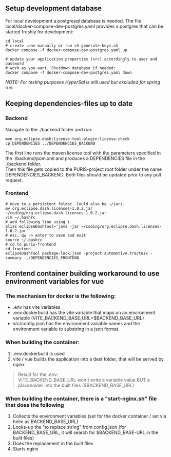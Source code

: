 ## Setup development database

For local development a postgresql database is needed. The file local/docker-compose-dev-postgres.yaml provides a 
postgres that can be started freshly for development:

```shell
cd local
# create .env manually or run sh generate-keys.sh
docker compose -f docker-compose-dev-postgres.yaml up

# update your application.properties (src) accordingly to user and password
# work as you want. Shutdown database if needed:
docker compose -f docker-compose-dev-postgres.yaml down
```

_NOTE: For testing purposes HyperSql is still used but excluded for spring run._

## Keeping dependencies-files up to date
### Backend

Navigate to the ./backend folder and run:  
```
mvn org.eclipse.dash:license-tool-plugin:license-check   
cp DEPENDENCIES ../DEPENDENCIES_BACKEND
```
The first line runs the maven license tool with the parameters specified in the 
./backend/pom.xml and produces a DEPENDENCIES file in the ./backend folder.  
Then this file gets copied to the PURIS-project root folder under the name DEPENDENCIES_BACKEND. 
Both files should be updated prior to any pull request.  

### Frontend
```
# move to a persistent folder. Could also be ~/jars.
mv org.eclipse.dash.licenses-1.0.2.jar ~/coding/org.eclipse.dash.licenses-1.0.2.jar
vim ~/.bashrc
# add following line using i
alias eclipseDashTool='java -jar ~/coding/org.eclipse.dash.licenses-1.0.2.jar'
# esc, qw -> enter to save and exit
source ~/.bashrc
# cd to puris-frontend
cd frontend
eclipseDashTool package-lock.json -project automotive.tractusx -summary ../DEPENDENCIES_FRONTEND
```

## Frontend container building workaround to use environment variables for vue

### The mechanism for docker is the following:
- .env has vite variables
- .env.dockerbuild has the vite variable that maps on an environment variable (VITE_BACKEND_BASE_URL=$BACKEND_BASE_URL)
- src/config.json has the environment variable names and the environment variable to substring in a json format.

### When building the container:
1. .env.dockerbuild is used
2. vite / vue builds the application into a dest folder, that will be served by nginx

> Result for the .env: <br> VITE_BACKEND_BASE_URL won't write a variable value BUT a placeholder into the built files ($BACKEND_BASE_URL)

### When building the container, there is a "start-nginx.sh" file that does the following
1. Collects the environment variables (set for the docker container / set via helm as BACKEND_BASE_URL)
2. Looks-up the "to replace string" from config.json (for BACKEND_BASE_URL, it will search for $BACKEND_BASE-URL in the built files)
3. Does the replacement in the built files
4. Starts nginx

